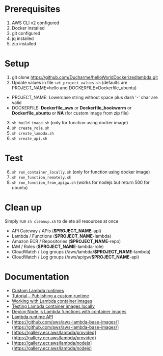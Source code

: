 
# Prerequisites

1. AWS CLI v2 configured
2. Docker installed
3. git configured
4. jq installed
5. zip installed


# Setup

1. git clone https://github.com/Ducharme/helloWorldDockerizedlambda.git
2. Update values in file `set_project_values.sh` (defaults are PROJECT_NAME=hello and DOCKERFILE=Dockerfile_ubuntu)
  * PROJECT_NAME: Lowercase string without space plus dash '-' char are valid
  * DOCKERFILE: **Dockerfile_aws** or **Dockerfile_bookworm** or **Dockerfile_ubuntu** or **NA** (for custom image from zip file)
3. `sh build_image.sh` (only for function using docker image)
4. `sh create_role.sh`
5. `sh create_lambda.sh`
6. `sh create_api.sh`


# Test

6. `sh run_container_locally.sh` (only for function using docker image)
7. `sh run_function_remotely.sh`
7. `sh run_function_from_apigw.sh` (works for nodejs but return 500 for ubuntu)


# Clean up

Simply run `sh cleanup.sh` to delete all resources at once
* API Gateway / APIs (**$PROJECT_NAME**-api)
* Lambda / Functions (**$PROJECT_NAME**-lambda)
* Amazon ECR / Repositories (**$PROJECT_NAME**-repo)
* IAM / Roles (**$PROJECT_NAME**-lambda-role)
* CloudWatch / Log groups (/aws/lambda/**$PROJECT_NAME**-lambda)
* CloudWatch / Log groups (/aws/apigw/**$PROJECT_NAME**-api)


# Documentation

* [Custom Lambda runtimes](https://docs.aws.amazon.com/lambda/latest/dg/runtimes-custom.html)
* [Tutorial – Publishing a custom runtime](https://docs.aws.amazon.com/lambda/latest/dg/runtimes-walkthrough.html)
* [Working with Lambda container images](https://docs.aws.amazon.com/lambda/latest/dg/images-create.html)
* [Testing Lambda container images locally](https://docs.aws.amazon.com/lambda/latest/dg/images-test.html)
* [Deploy Node.js Lambda functions with container images](https://docs.aws.amazon.com/lambda/latest/dg/nodejs-image.html)
* [Lambda runtime API](https://docs.aws.amazon.com/lambda/latest/dg/runtimes-api.html)
* [https://github.com/aws/aws-lambda-base-images/](https://github.com/aws/aws-lambda-base-images/)
* [https://gallery.ecr.aws/lambda/provided](https://gallery.ecr.aws/lambda/provided)
* [https://gallery.ecr.aws/lambda/nodejs](https://gallery.ecr.aws/lambda/nodejs)
